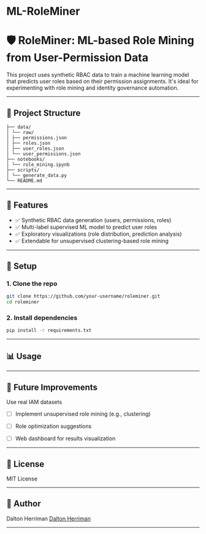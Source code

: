# ML-RoleMiner
# 🛡️ RoleMiner: ML-based Role Mining from User-Permission Data

This project uses synthetic RBAC data to train a machine learning model that predicts user roles based on their permission assignments. It's ideal for experimenting with role mining and identity governance automation.

---

## 📁 Project Structure
```plaintext
├── data/
│ └── raw/
│ ├── permissions.json
│ ├── roles.json
│ ├── user_roles.json
│ └── user_permissions.json
├── notebooks/
│ └── role_mining.ipynb
├── scripts/
│ └── generate_data.py
└── README.md
```

---

## 🧪 Features

- ✅ Synthetic RBAC data generation (users, permissions, roles)
- ✅ Multi-label supervised ML model to predict user roles
- ✅ Exploratory visualizations (role distribution, prediction analysis)
- ✅ Extendable for unsupervised clustering-based role mining

---

## 🔧 Setup

### 1. Clone the repo

```bash
git clone https://github.com/your-username/roleminer.git
cd roleminer
```

### 2. Install dependencies
```bash
pip install -r requirements.txt
```

---

## 📊 Usage

---

## 🚀 Future Improvements
Use real IAM datasets

- [ ] Implement unsupervised role mining (e.g., clustering)

- [ ] Role optimization suggestions

- [ ] Web dashboard for results visualization

---

## 📜 License
MIT License

---

## 👤 Author
Dalton Herriman
[Dalton Herriman](https://github.com/dalton-herriman)

---

